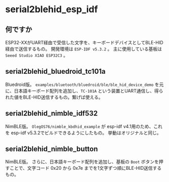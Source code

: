 # serial2blehid_esp_idf

## 何ですか

ESP32-XXがUART経由で受信した文字を、キーボードデバイスとしてBLE-HID経由で送信するもの。
開発環境は `ESP-IDF v5.3.2` 。
主に使用している基板は `Seeed Studio XIAO ESP32C3` 。


## serial2blehid_bluedroid_tc101a

Bluedroid版。
`examples/bluetooth/bluedroid/ble/ble_hid_device_demo` を元に、日本語キーボード配列を追加し、`TC-101A` という装置とUART通信し、得られた値をBLE-HID送信するもの。繋げば使える。


## serial2blehid_nimble_idf532

NimBLE版。
`OlegOS76/nimble_kbdhid_example` が esp-idf v4.1用のため、これを esp-idf v5.3.2でビルドできるようにしたもの。
挙動はオリジナルと同じ。


## serial2blehid_nimble_button

NimBLE版。
さらに、日本語キーボード配列を追加し、基板の `Boot` ボタンを押すことで、文字コード 0x20 から 0x7e までを1文字ずつ順にBLE-HID送信するもの。

